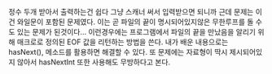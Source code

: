 정수 두개 받아서 출력하는건 쉽다
그냥 스캐너 써서 입력받으면 되니까
근데 문제는 이건 와일문이 포함된 문제였다. 이는 곧 파일의 끝이 명시되어있지않은 무한루프를 돌 수도 있는 문제가 된것이다...
이런경우에는 프로그램에서 파일의 끝을 만났음을 알리기 위해 매크로로 정의된 EOF 값을 리턴하는 방법을 쓴다.
내가 배운 내용으로는 hasNext(), 메소드를 활용하면 해결할 수 있다.
또 문제에는 자료형이 딱시 제시되어있지 않아서 hasNextInt 또한 사용해도 무방하다고 본다.
